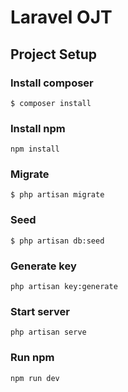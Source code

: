 # Laravel OJT

## Project Setup

### Install composer
```
$ composer install
```

### Install npm
```
npm install
```

### Migrate
```
$ php artisan migrate
```

### Seed
```
$ php artisan db:seed
```

### Generate key
```
php artisan key:generate
```

### Start server
```
php artisan serve
```

### Run npm
```
npm run dev
```


